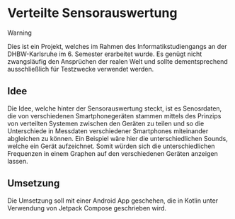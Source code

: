 # Verteilte Sensorauswertung

> [!WARNING] 
> Dies ist ein Projekt, welches im Rahmen des Informatikstudiengangs an der DHBW-Karlsruhe im 6. Semester erarbeitet wurde. Es genügt nicht zwangsläufig den Ansprüchen der realen Welt und sollte dementsprechend ausschließlich für Testzwecke verwendet werden.

## Idee
Die Idee, welche hinter der Sensorauswertung steckt, ist es Senosrdaten, die von verschiedenen Smartphonegeräten stammen mittels des Prinzips von verteilten Systemen zwischen den Geräten zu teilen und so die Unterschiede in Messdaten verschiedener Smartphones miteinander abgleichen zu können. Ein Beispiel wäre hier die unterschiedlichen Sounds, welche ein Gerät aufzeichnet. Somit würden sich die unterschiedlichen Frequenzen in einem Graphen auf den verschiedenen Geräten anzeigen lassen.

## Umsetzung
Die Umsetzung soll mit einer Android App geschehen, die in Kotlin unter Verwendung von Jetpack Compose geschrieben wird. 
